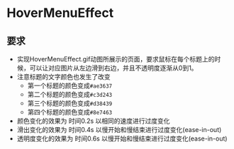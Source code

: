 # HoverMenuEffect

## 要求

- 实现HoverMenuEffect.gif动图所展示的页面，要求鼠标在每个标题上的时候，可以让对应图片从左边滑到右边，并且不透明度逐渐从0到1。
- 注意标题的文字颜色也发生了改变
  - 第一个标题的颜色变成`#ae3637`
  - 第二个标题的颜色变成`#c3d243`
  - 第三个标题的颜色变成`#d38439`
  - 第四个标题的颜色变成`#8e7463`
- 颜色变化的效果为 时间0.2s 以相同的速度进行过度变化
- 滑出变化的效果为 时间0.4s 以慢开始和慢结束进行过度变化(ease-in-out)
- 透明度变化的效果为 时间0.6s 以慢开始和慢结束进行过度变化(ease-in-out)